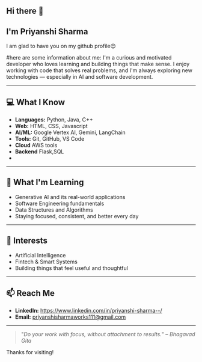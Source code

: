 ## Hi there 👋
## I'm Priyanshi Sharma

I am glad to have you on my github profile😊

#here are some information about me:
I'm a curious and motivated developer who loves learning and building things that make sense. I enjoy working with code that solves real problems, and I'm always exploring new technologies — especially in AI and software development.

---

## 💻 What I Know

- **Languages:** Python, Java, C++  
- **Web:** HTML, CSS, Javascript  
- **AI/ML:** Google Vertex AI, Gemini, LangChain  
- **Tools:** Git, GitHub, VS Code
- **Cloud** AWS tools
- **Backend** Flask,SQL
- 

---

## 🌱 What I'm Learning

- Generative AI and its real-world applications  
- Software Engineering fundamentals
- Data Structures and Algorithms
- Staying focused, consistent, and better every day

---

## 🧠 Interests

- Artificial Intelligence  
- Fintech & Smart Systems    
- Building things that feel useful and thoughtful

---

## 📫 Reach Me

- **LinkedIn:** https://www.linkedin.com/in/priyanshi-sharma--/
- **Email:** priyanshisharmaworks111@gmail.com

---

> "_Do your work with focus, without attachment to results._" – *Bhagavad Gita*

Thanks for visiting!


<!--
**pric-logic/pric-logic** is a ✨ _special_ ✨ repository because its `README.md` (this file) appears on your GitHub profile.

Here are some ideas to get you started:

- 🔭 I’m currently working on ...
- 🌱 I’m currently learning ...
- 👯 I’m looking to collaborate on ...
- 🤔 I’m looking for help with ...
- 💬 Ask me about ...
- 📫 How to reach me: ...
- 😄 Pronouns: ...
- ⚡ Fun fact: ...
-->
